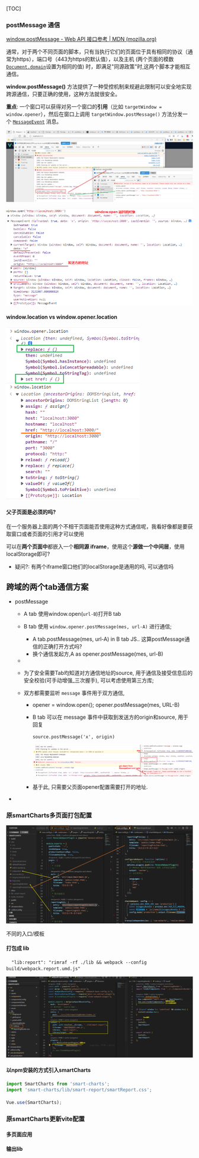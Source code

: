 [TOC]

### postMessage 通信

[window.postMessage - Web API 接口参考 | MDN (mozilla.org)](https://developer.mozilla.org/zh-CN/docs/Web/API/Window/postMessage)



通常，对于两个不同页面的脚本，只有当执行它们的页面位于具有相同的协议（通常为https），端口号（443为https的默认值），以及主机 (两个页面的模数 [`Document.domain`](https://developer.mozilla.org/zh-CN/docs/Web/API/Document/domain)设置为相同的值) 时，即满足"同源政策"时,这两个脚本才能相互通信。

**window.postMessage()** 方法提供了一种受控机制来规避此限制可以安全地实现跨源通信，只要正确的使用，这种方法就很安全。

**重点**: 一个窗口可以获得对另一个窗口的**引用**（比如 `targetWindow = window.opener`），然后在窗口上调用 `targetWindow.postMessage()` 方法分发一个  [`MessageEvent`](https://developer.mozilla.org/zh-CN/docs/Web/API/MessageEvent) 消息。

![image-20220510093844883](./imgs/image-20220510093844883.png)

![image-20220510103627393](./imgs/image-20220510103627393.png)

#### window.location vs window.opener.location

![image-20220510094024627](./imgs/image-20220510094024627.png)



#### 父子页面是必须的吗?

在一个服务器上面的两个不相干页面能否使用这种方式通信呢，我看好像都是要获取窗口或者页面的引用才可以使用

可以在**两个页面中**都嵌入一个**相同源 iframe**，使用这个**源做一个中间层**，使用localStorage即可?

- 疑问?: 有两个iframe窗口他们的localStorage是通用的吗, 可以通信吗





## 跨域的两个tab通信方案

- postMessage

  - A tab 使用window.open(`url-B`)打开B tab

  - B tab 使用 `window.opener.postMessage(mes, url-A)` 进行通信; 

    - A tab.postMessage(mes, url-A)  in B tab JS.. 这算postMessage通信的正确打开方式吗?
    - 换个通信发起方,A as opener.postMessage(mes, url-B)

  - 

  - 为了安全需要Tab均知道对方通信地址的source, 用于通信及接受信息后的安全校验(可手动增强_三次握手), 可以考虑使用第三方库;

  - 双方都需要监听 `message` 事件用于双方通信, 

    - opener = window.open(); opener.postMessage(mes, URL-B)

    - B tab 可以在 message 事件中获取到发送方的origin和source, 用于回复

      `source.postMessage('x', origin)`

      ![image-20220510114306988](./imgs/image-20220510114306988.png)

    - 基于此, 只需要父页面opener配置需要打开的地址.

- 



### 原smartCharts多页面打包配置

![image-20220510142249043](./imgs/image-20220510142249043.png)

不同的入口/模板



#### 打包成 lib 

`  "lib:report": "rimraf -rf ./lib && webpack --config build/webpack.report.umd.js"`

![image-20220510143349863](./imgs/image-20220510143349863.png)

#### 以npm安装的方式引入smartCharts

```js
import SmartCharts from 'smart-charts';
import 'smart-charts/lib/smart-report/smartReport.css';

Vue.use(SmartCharts);
```



### 原smartCharts更新vite配置

#### 多页面应用



#### 输出lib
